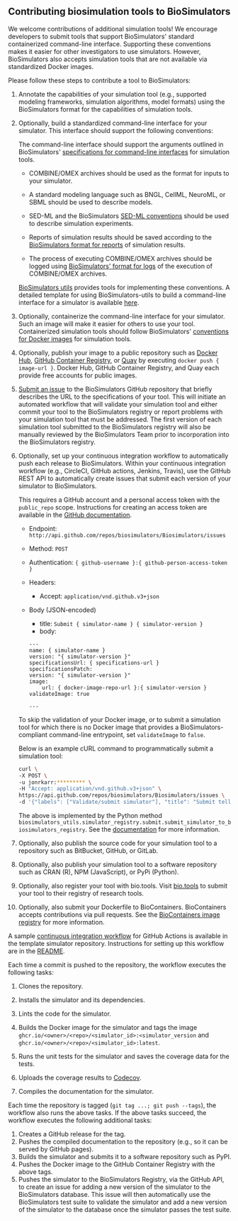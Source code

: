 ## Contributing biosimulation tools to BioSimulators

We welcome contributions of additional simulation tools! We encourage developers to submit tools that support BioSimulators' standard containerized command-line interface. Supporting these conventions makes it easier for other investigators to use simulators. However, BioSimulators also accepts simulation tools that are not available via standardized Docker images.

Please follow these steps to contribute a tool to BioSimulators:

1. Annotate the capabilities of your simulation tool (e.g., supported modeling frameworks, simulation algorithms, model formats) using the BioSimulators format for the capabilities of simulation tools.

1. Optionally, build a standardized command-line interface for your simulator. This interface should support the following conventions:

    The command-line interface should support the arguments outlined in BioSimulators' [specifications for command-line interfaces](../concepts/conventions/simulator-interfaces.md) for simulation tools.
    
    - COMBINE/OMEX archives should be used as the format for inputs to your simulator.
    
    - A standard modeling language such as BNGL, CellML, NeuroML, or SBML should be used to describe models.
    
    - SED-ML and the BioSimulators [SED-ML conventions](../concepts/conventions/simulation-experiments.md) should be used to describe simulation experiments.
    
    - Reports of simulation results should be saved according to the [BioSimulators format for reports](../concepts/conventions/simulation-run-reports.md) of simulation results.

    - The process of executing COMBINE/OMEX archives should be logged using [BioSimulators' format for logs](../concepts/conventions/simulation-run-logs.md) of the execution of COMBINE/OMEX archives.
    
    [BioSimulators utils](https://github.com/biosimulators/Biosimulators_utils) provides tools for implementing these conventions. A detailed template for using BioSimulators-utils to build a command-line interface for a simulator is available [here](https://github.com/biosimulators/Biosimulators_simulator_template).

1. Optionally, containerize the command-line interface for your simulator. Such an image will make it easier for others to use your tool. Containerized simulation tools should follow BioSimulators' [conventions for Docker images](../concepts/conventions/simulator-images.md) for simulation tools.

1. Optionally, publish your image to a public repository such as [Docker Hub](https://hub.docker.com/), [GitHub Container Registry](https://docs.github.com/en/packages/working-with-a-github-packages-registry/working-with-the-container-registry), or [Quay](https://quay.io/) by executing `docker push { image-url }`. Docker Hub, GitHub Container Registry, and Quay each provide free accounts for public images.

1. [Submit an issue](https://github.com/biosimulators/Biosimulators/issues/new?assignees=&labels=Validate%2Fsubmit+simulator&template=ValidateOrSubmitASimulator.yml&title=%5BSimulation+capabilities%5D%3A+) to the BioSimulators GitHub repository that briefly describes the URL to the specifications of your tool. This will initiate an automated workflow that will validate your simulation tool and either commit your tool to the BioSimulators registry or report problems with your simulation tool that must be addressed. The first version of each simulation tool submitted to the BioSimulators registry will also be manually reviewed by the BioSimulators Team prior to incorporation into the BioSimulators registry.

1. Optionally, set up your continuous integration workflow to automatically push each release to BioSimulators. Within your continuous integration workflow (e.g., CircleCI, GitHub actions, Jenkins, Travis), use the GitHub REST API to automatically create issues that submit each version of your simulator to BioSimulators.

    This requires a GitHub account and a personal access token with the `public_repo` scope. Instructions for creating an access token are available in the [GitHub documentation](https://docs.github.com/en/free-pro-team@latest/github/authenticating-to-github/creating-a-personal-access-token).

    - Endpoint: `http://api.github.com/repos/biosimulators/Biosimulators/issues`
    - Method: `POST`
    - Authentication: `{ github-username }:{ github-person-access-token }`
    - Headers:
        - Accept: `application/vnd.github.v3+json`
    - Body (JSON-encoded)
        - title: `Submit { simulator-name } { simulator-version }`
        - body:

        ```
        ---
        name: { simulator-name }
        version: "{ simulator-version }"
        specificationsUrl: { specifications-url }
        specificationsPatch:
        version: "{ simulator-version }"
        image:
            url: { docker-image-repo-url }:{ simulator-version }
        validateImage: true

        ---
        ```

    To skip the validation of your Docker image, or to submit a simulation tool for which there is no Docker image that provides a BioSimulators-compliant command-line entrypoint, set `validateImage` to `false`.

    Below is an example cURL command to programmatically submit a simulation tool:

    ```bash
    curl \
    -X POST \
    -u jonrkarr:********* \
    -H "Accept: application/vnd.github.v3+json" \
    https://api.github.com/repos/biosimulators/Biosimulators/issues \
    -d '{"labels": ["Validate/submit simulator"], "title": "Submit tellurium 2.1.6", "body": "---\nname: tellurium\nversion: 2.1.6\nspecificationsUrl: https://raw.githubusercontent.com/biosimulators/Biosimulators_tellurium/2.1.6/biosimulators.json\nvalidateImage: true\ncommitSimulator: true\n\n---"}'
    ```
    
    The above is implemented by the Python method `biosimulators_utils.simulator_registry.submit.submit_simulator_to_biosimulators_registry`. See the [documentation](https://docs.biosimulators.org/Biosimulators_utils) for more information.

1. Optionally, also publish the source code for your simulation tool to a repository such as BitBucket, GitHub, or GitLab.
1. Optionally, also publish your simulation tool to a software repository such as CRAN (R), NPM (JavaScript), or PyPi (Python).
1. Optionally, also register your tool with bio.tools. Visit [bio.tools](https://bio.tools/) to submit your tool to their registry of research tools.
1. Optionally, also submit your Dockerfile to BioContainers. BioContainers accepts contributions via pull requests. See the [BioContainers image registry](https://github.com/BioContainers/containers/pulls) for more information.

A sample [continuous integration workflow](https://github.com/biosimulators/Biosimulators_simulator_template/blob/dev/.github/workflows/ci.yml.template) for GitHub Actions is available in the template simulator repository. Instructions for setting up this workflow are in the [README](https://github.com/biosimulators/Biosimulators_simulator_template/blob/dev/README.md).

Each time a commit is pushed to the repository, the workflow executes the following tasks:

1. Clones the repository.

1. Installs the simulator and its dependencies.

1. Lints the code for the simulator.

1. Builds the Docker image for the simulator and tags the image `ghcr.io/<owner>/<repo>/<simulator_id>:<simulator_version` and `ghcr.io/<owner>/<repo>/<simulator_id>:latest`.

1. Runs the unit tests for the simulator and saves the coverage data for the tests.

1. Uploads the coverage results to [Codecov](https://codecov.io/).

1. Compiles the documentation for the simulator.

Each time the repository is tagged (`git tag ...; git push --tags`), the workflow also runs the above tasks. If the above tasks succeed, the workflow executes the following additional tasks:

1. Creates a GitHub release for the tag.
1. Pushes the compiled documentation to the repository (e.g., so it can be served by GitHub pages).
1. Builds the simulator and submits it to a software repository such as PyPI.
1. Pushes the Docker image to the GitHub Container Registry with the above tags.
1. Pushes the simulator to the BioSimulators Registry, via the GitHub API, to create an issue for adding a new version of the simulator to the BioSimulators database. This issue will then automatically use the BioSimulators test suite to validate the simulator and add a new version of the simulator to the database once the simulator passes the test suite.
